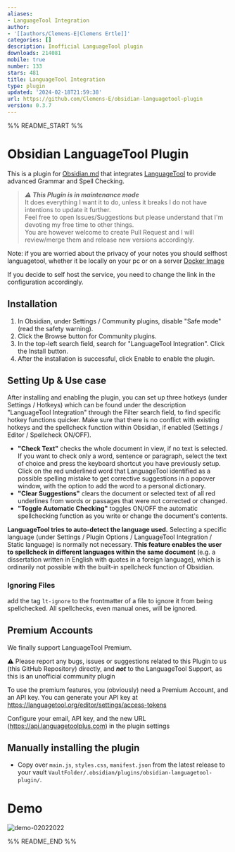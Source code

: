 ```yaml
---
aliases:
- LanguageTool Integration
author:
- '[[authors/Clemens-E|Clemens Ertle]]'
categories: []
description: Inofficial LanguageTool plugin
downloads: 214081
mobile: true
number: 133
stars: 481
title: LanguageTool Integration
type: plugin
updated: '2024-02-18T21:59:38'
url: https://github.com/Clemens-E/obsidian-languagetool-plugin
version: 0.3.7
---
```


%% README_START %%

# Obsidian LanguageTool Plugin

This is a plugin for [Obsidian.md](https://obsidian.md) that integrates [LanguageTool](https://languagetool.org/) to provide advanced Grammar and Spell Checking.

> ***⚠️ This Plugin is in maintenance mode***   
> It does everything I want it to do, unless it breaks I do not have intentions to update it further.  
> Feel free to open Issues/Suggestions but please understand that I'm devoting my free time to other things.  
> You are however welcome to create Pull Request and I will review/merge them and release new versions accordingly.

Note: if you are worried about the privacy of your notes you should selfhost languagetool, whether it be locally on your pc or on a server
[Docker Image](https://hub.docker.com/r/erikvl87/languagetool)

If you decide to self host the service, you need to change the link in the configuration accordingly.

## Installation

1. In Obsidian, under Settings / Community plugins, disable "Safe mode" (read the safety warning).
2. Click the Browse button for Community plugins.
3. In the top-left search field, search for "LanguageTool Integration". Click the Install button.
4. After the installation is successful, click Enable to enable the plugin. 

## Setting Up & Use case

After installing and enabling the plugin, you can set up three hotkeys (under Settings / Hotkeys) which can be found under the description "LanguageTool Integration" through the Filter search field, to find specific hotkey functions quicker. Make sure that there is no conflict with existing hotkeys and the spellcheck function within Obsidian, if enabled (Settings / Editor / Spellcheck ON/OFF).

* **"Check Text"** checks the whole document in view, if no text is selected. If you want to check only a word, sentence or paragraph, select the text of choice and press the keyboard shortcut you have previously setup. Click on the red underlined word that LanguageTool identified as a possible spelling mistake to get corrective suggestions in a popover window, with the option to add the word to a personal dictionary.
* **"Clear Suggestions"** clears the document or selected text of all red underlines from words or passages that were not corrected or changed.
* **"Toggle Automatic Checking"** toggles ON/OFF the automatic spellchecking function as you write or change the document's contents.

**LanguageTool tries to auto-detect the language used.** Selecting a specific language (under Settings / Plugin Options / LanguageTool Integration / Static language) is normally not necessary. **This feature enables the user to spellcheck in different languages within the same document** (e.g. a dissertation written in English with quotes in a foreign language), which is ordinarily not possible with the built-in spellcheck function of Obsidian.

### Ignoring Files
add the tag `lt-ignore` to the frontmatter of a file to ignore it from being spellchecked. All spellchecks, even manual ones, will be ignored.

## Premium Accounts
We finally support LanguageTool Premium.

⚠️ Please report any bugs, issues or suggestions related to this Plugin to us (this GitHub Repository) directly, and ***not*** to the LanguageTool Support, as this is an unofficial community plugin

To use the premium features, you (obviously) need a Premium Account, and an API key.
You can generate your API key at https://languagetool.org/editor/settings/access-tokens

Configure your email, API key, and the new URL (https://api.languagetoolplus.com) in the plugin settings

## Manually installing the plugin

- Copy over `main.js`, `styles.css`, `manifest.json` from the latest release to your vault `VaultFolder/.obsidian/plugins/obsidian-languagetool-plugin/`.

# Demo

![demo-02022022](https://user-images.githubusercontent.com/98941594/152318322-83abb30d-fee0-44cf-9700-262f4c0de4c4.png)


%% README_END %%